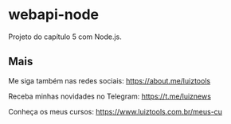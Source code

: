 # webapi-node
Projeto do capítulo 5 com Node.js.

## Mais

Me siga também nas redes sociais: https://about.me/luiztools

Receba minhas novidades no Telegram: https://t.me/luiznews

Conheça os meus cursos: https://www.luiztools.com.br/meus-cu